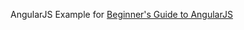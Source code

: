AngularJS Example for [Beginner's Guide to AngularJS](http://antjanus.com/blog/web-development-tutorials/front-end-development/comprehensive-beginner-guide-angularjs/)
